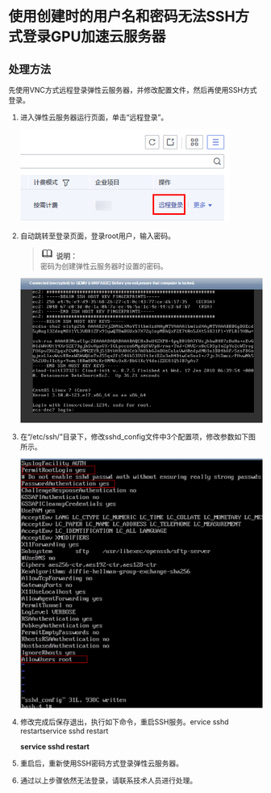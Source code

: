 # 使用创建时的用户名和密码无法SSH方式登录GPU加速云服务器<a name="ZH-CN_TOPIC_0105169360"></a>

## 处理方法<a name="zh-cn_topic_0096975504_section28761231162818"></a>

先使用VNC方式远程登录弹性云服务器，并修改配置文件，然后再使用SSH方式登录。

1.  进入弹性云服务器运行页面，单击“远程登录”。

    ![](figures/远程登录.png)

2.  自动跳转至登录页面，登录root用户，输入密码。

    >![](public_sys-resources/icon-note.gif) **说明：**   
    >密码为创建弹性云服务器时设置的密码。  

    ![](figures/root用户.png)

3.  在“/etc/ssh/”目录下，修改sshd\_config文件中3个配置项，修改参数如下图所示。

    ![](figures/配置项.png)

4.  修改完成后保存退出，执行如下命令，重启SSH服务。ervice sshd restartservice sshd restart

    **service sshd restart**

5.  重启后，重新使用SSH密码方式登录弹性云服务器。
6.  通过以上步骤依然无法登录，请联系技术人员进行处理。

